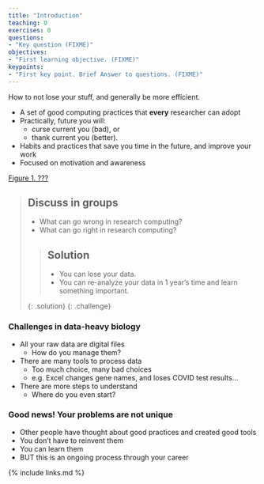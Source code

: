 ```yaml
---
title: "Introduction"
teaching: 0
exercises: 0
questions:
- "Key question (FIXME)"
objectives:
- "First learning objective. (FIXME)"
keypoints:
- "First key point. Brief Answer to questions. (FIXME)"
---
```


How to not lose your stuff, and generally be more efficient.

- A set of good computing practices that **every** researcher can adopt
- Practically, future you will:
  - curse current you (bad), or
  - thank current you (better).
- Habits and practices that save you time in the future,
and improve your work
- Focused on motivation and awareness


[Figure 1. ???](../fig/ew-intro.png)

> ## Discuss in groups
>
> * What can go wrong in research computing?
> * What can go right in research computing?
>
>> ## Solution
>>
>> *   You can lose your data.
>> *   You can re-analyze your data in 1 year’s
>>     time and learn something important.
>>
> {: .solution}
{: .challenge}

### Challenges in data-heavy biology

- All your raw data are digital files
    - How do you manage them?
- There are many tools to process data
    - Too much choice, many bad choices
    - e.g. Excel changes gene names, and loses COVID test results...
- There are more steps to understand
    - Where do you even start?

### Good news! Your problems are not unique

- Other people have thought about good practices and created good tools
- You don’t have to reinvent them
- You can learn them
- BUT this is an ongoing process through your career

{% include links.md %}

